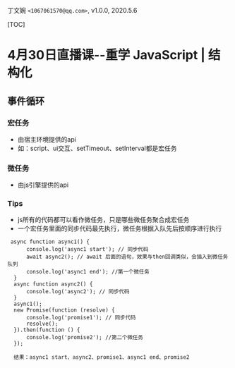 丁文婉 `<1067061570@qq.com>`, v1.0.0,  2020.5.6

[TOC]

# 4月30日直播课--重学 JavaScript | 结构化

## 事件循环

### 宏任务
- 由宿主环境提供的api
- 如：script、ui交互、setTimeout、setInterval都是宏任务
### 微任务
- 由js引擎提供的api

### Tips
- js所有的代码都可以看作微任务，只是哪些微任务聚合成宏任务
- 一个宏任务里面的同步代码最先执行，微任务根据入队先后按顺序进行执行

```
 async function async1() {
      console.log('async1 start'); // 同步代码
      await async2(); // await 后面的语句，效果与then回调类似，会插入到微任务队列
      console.log('async1 end'); //第一个微任务
  }
  async function async2() {
      console.log('async2'); // 同步代码
  }
  async1();
  new Promise(function (resolve) {
      console.log('promise1'); // 同步代码
      resolve();
  }).then(function () {
      console.log('promise2'); //第二个微任务
  });
  
  结果：async1 start、async2、promise1、async1 end、promise2
```